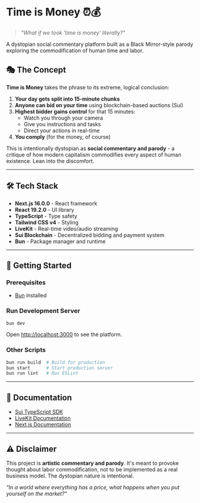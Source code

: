 # Time is Money ⏰💰

> *"What if we took 'time is money' literally?"*

A dystopian social commentary platform built as a Black Mirror-style parody exploring the commodification of human time and labor.

## 🎭 The Concept

**Time is Money** takes the phrase to its extreme, logical conclusion:

1. **Your day gets split into 15-minute chunks**
2. **Anyone can bid on your time** using blockchain-based auctions (Sui)
3. **Highest bidder gains control** for that 15 minutes:
   - Watch you through your camera
   - Give you instructions and tasks
   - Direct your actions in real-time
4. **You comply** (for the money, of course)

This is intentionally dystopian as **social commentary and parody** - a critique of how modern capitalism commodifies every aspect of human existence. Lean into the discomfort.

---

## 🛠️ Tech Stack

- **Next.js 16.0.0** - React framework
- **React 19.2.0** - UI library
- **TypeScript** - Type safety
- **Tailwind CSS v4** - Styling
- **LiveKit** - Real-time video/audio streaming
- **Sui Blockchain** - Decentralized bidding and payment system
- **Bun** - Package manager and runtime

---

## 🚀 Getting Started

### Prerequisites
- [Bun](https://bun.sh/) installed

### Run Development Server

```bash
bun dev
```

Open [http://localhost:3000](http://localhost:3000) to see the platform.

### Other Scripts

```bash
bun run build  # Build for production
bun start      # Start production server
bun run lint   # Run ESLint
```

---

## 📖 Documentation

- [Sui TypeScript SDK](https://sdk.mystenlabs.com/typescript)
- [LiveKit Documentation](https://docs.livekit.io/)
- [Next.js Documentation](https://nextjs.org/docs)

---

## ⚠️ Disclaimer

This project is **artistic commentary and parody**. It's meant to provoke thought about labor commodification, not to be implemented as a real business model. The dystopian nature is intentional.

*"In a world where everything has a price, what happens when you put yourself on the market?"*
